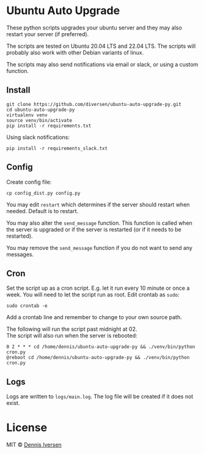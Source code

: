 # Ubuntu Auto Upgrade

These python scripts upgrades your ubuntu server and they may also restart your server (if preferred).

The scripts are tested on Ubuntu 20.04 LTS and 22.04 LTS. The scripts will probably also work with other Debian variants of linux. 

The scripts may also send notifications via email or slack, or using a custom function.

## Install

    git clone https://github.com/diversen/ubuntu-auto-upgrade-py.git
    cd ubuntu-auto-upgrade-py
    virtualenv venv
    source venv/bin/activate
    pip install -r requirements.txt

Using slack notifications:

    pip install -r requirements_slack.txt

## Config

Create config file:

    cp config_dist.py config.py

You may edit `restart` which determines if the server should restart when needed. Default is to restart.

You may also alter the `send_message` function. This function is called when the server is upgraded or
if the server is restarted (or if it needs to be restarted).

You may remove the `send_message` function if you do not want to send any messages.

## Cron

Set the script up as a cron script. E.g. let it run every 10 minute or once a week.
You will need to let the script run as root. Edit crontab as `sudo`: 

    sudo crontab -e

Add a crontab line and remember to change to your own source path. 

The following will run the script past midnight at 02.  
The script will also run when the server is rebooted:

    0 2 * * * cd /home/dennis/ubuntu-auto-upgrade-py && ./venv/bin/python cron.py
    @reboot cd /home/dennis/ubuntu-auto-upgrade-py && ./venv/bin/python cron.py

## Logs

Logs are written to `logs/main.log`. The log file will be created if it does not exist.  

# License

MIT © [Dennis Iversen](https://github.com/diversen)

